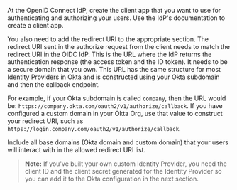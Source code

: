 At the OpenID Connect IdP, create the client app that you want to use for authenticating and authorizing your users. Use the IdP's documentation to create a client app.

You also need to add the redirect URI to the appropriate section. The redirect URI sent in the authorize request from the client needs to match the redirect URI in the OIDC IdP. This is the URL where the IdP returns the authentication response (the access token and the ID token). It needs to be a secure domain that you own. This URL has the same structure for most Identity Providers in Okta and is constructed using your Okta subdomain and then the callback endpoint.

For example, if your Okta subdomain is called `company`, then the URL would be: `https://company.okta.com/oauth2/v1/authorize/callback`. If you have configured a custom domain in your Okta Org, use that value to construct your redirect URI, such as `https://login.company.com/oauth2/v1/authorize/callback`.

Include all base domains (Okta domain and custom domain) that your users will interact with in the allowed redirect URI list.

> **Note:** If you've built your own custom Identity Provider, you need the client ID and the client secret generated for the Identity Provider so you can add it to the Okta configuration in the next section.
